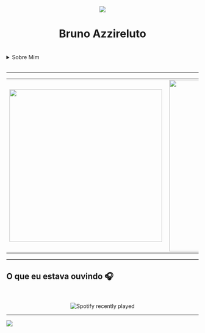 <div align="center">
<img src="https://media0.giphy.com/media/ejyRYttU1toqHjNZOA/giphy.gif?cid=ecf05e47xzcqymp5fxqujbpqcputq2bqzmqns2k2vxg5h95c&rid=giphy.gif&ct=s" > 
<h1 >Bruno Azzireluto</h1>
</div>


<!-- <img width="900px"  height="450px" src="https://media1.giphy.com/media/CdhxVrdRN4YFi/giphy.gif?cid=790b7611db0983688a22bff6b6e58256d5a8c89c2c77f9bc&rid=giphy.gif&ct=g"> -->

<br>

<details>
  <summary>Sobre Mim </summary>
  <div align="center">
    <h1>
     Olá <img src="https://media3.giphy.com/media/KCXSTJhTuAM8g5Qzay/giphy.gif?cid=790b7611dec75bc43ffe45778aebbfb5270659b28f4f8109&rid=giphy.gif&ct=s" width="60px" height="60px">
    </h1>
    <p>
      Eu me chamo Bruno Alves, mas pode me chamar de Bruno Azzireluto ou somente Azzi. Tenho 23 anos e atuo na aréa de desenvolvimento de Web Apps desde 2021.
      Atualmente Trabalho como Desenvolvedor Fullstack Júnior na Maeda-st e Desenvolvedor Fullstack  Mobile com Foco em Flutter e Python na N2Bit.
    </p>
    <p>Futuramente, pretendo escrever no <a src="https://dev.to/brunoazzireluto">Dev.to</a> então não se esqueça de me seguir lá. Se você tiver alguma dúvida ou apenas quiser jogar algo, fique a vontade para me chamar.</p>
    <img width="200px" height="150px"   src="https://media0.giphy.com/media/Y2bjBp6K9ujzOKem68/giphy.gif?cid=ecf05e47rnt3hfn3lh3111e5di9ws7jeyalefhvh5xgh9a6p&rid=giphy.gif&ct=s">
  </div>


---

<h2 align="center"> Conhecimentos</h2>
  <br>
  <details>
    <summary>Linguages</summary>
    <br>
    <div style="display: inline_block">
      <a href="https://www.python.org" action="_blank" style="margin-right: 5px">
        <img src="https://cdn.jsdelivr.net/gh/devicons/devicon/icons/python/python-original-wordmark.svg"  width="75" height="75"/>  
      </a>
      <a href="https://developer.mozilla.org/pt-BR/docs/Web/HTML" action="_blank" style="margin-right: 5px">
        <img  alt="HTML"  width="75" height="75"  src="https://cdn.jsdelivr.net/gh/devicons/devicon/icons/html5/html5-original-wordmark.svg"/> 
      </a>
      <a href="https://developer.mozilla.org/pt-BR/docs/Web/CSS" action="_blank" style="margin-right: 5px">
        <img  alt="CSS"  width="75" height="75"  src="https://cdn.jsdelivr.net/gh/devicons/devicon/icons/css3/css3-original-wordmark.svg"/> 
      </a>
      <a href="https://www.javascript.com" action="_blank" style="margin-right: 5px">
        <img  alt="JS"  width="75" height="75"  src="https://cdn.jsdelivr.net/gh/devicons/devicon/icons/javascript/javascript-original.svg"/> 
      </a>
      <a href="https://docs.microsoft.com/pt-br/cpp/?view=msvc-170" action="_blank" style="margin-right: 5px">
        <img  alt="C++"  width="75" height="75" src="https://cdn.jsdelivr.net/gh/devicons/devicon/icons/cplusplus/cplusplus-original.svg"/> 
      </a>
    </div>
  </details>
  <br>
  <details>
    <summary>Frameworks</summary>
    <div style="display: inline_block">
      <a href="https://flask.palletsprojects.com/en/2.1.x/" action="_blank" style="margin-right: 5px">
        <img  alt="Flask"  width="75" height="75"  src="https://cdn.jsdelivr.net/gh/devicons/devicon/icons/flask/flask-original-wordmark.svg" /> 
      </a>
      <a href="https://www.sqlalchemy.org" action="_blank" style="margin-right: 5px">
        <img  alt="SQLAlchemy"  width="90" height="90"  src="https://cdn.jsdelivr.net/gh/devicons/devicon/icons/sqlalchemy/sqlalchemy-original-wordmark.svg" />
      </a>
      <a href="https://www.arduino.cc" action="_blank" style="margin-right: 5px">
        <img  alt="Arduino"  width="75" height="75"  src="https://cdn.jsdelivr.net/gh/devicons/devicon/icons/arduino/arduino-original-wordmark.svg" />
      </a>
    </div>
  </details>
  <br>
  <details>
    <summary>Ferramentas</summary>
    <div style="display: inline_block">
      <a href="https://www.oracle.com/br/cloud/" action="_blank" style="margin-right: 5px">
        <img src="https://cdn.jsdelivr.net/gh/devicons/devicon/icons/oracle/oracle-original.svg"  width="75" height="75"/>  
      </a>
      <a href="https://www.mysql.com" action="_blank" style="margin-right: 5px">
        <img  alt="MySQL"  width="75" height="75"  src="https://cdn.jsdelivr.net/gh/devicons/devicon/icons/mysql/mysql-original-wordmark.svg" /> 
      </a>
      <a href="https://git-scm.com" action="_blank" style="margin-right: 5px">
        <img  alt="GIT"  width="75" height="75"  src="https://cdn.jsdelivr.net/gh/devicons/devicon/icons/git/git-original-wordmark.svg"/> 
      </a>
    </div>
  </details>
  <br>
  <details>
  <summary>Editores e IDE's</summary>
  <br>
    <div style="display: inline_block">
      <a href="https://code.visualstudio.com" action="_blank" style="margin-right: 5px">
        <img  alt="VS code"  width="75" height="75"  src="https://cdn.jsdelivr.net/gh/devicons/devicon/icons/vscode/vscode-original-wordmark.svg"/> 
      </a>
      <a href="https://www.jetbrains.com/pt-br/pycharm/" action="_blank" style="margin-right: 5px">
        <img  alt="Pycharm"  width="75" height="75"  src="https://cdn.jsdelivr.net/gh/devicons/devicon/icons/pycharm/pycharm-original-wordmark.svg"/> 
      </a>
    </div>
  </details>
  <br>
  <details>
  <summary>Sistema Operacionais</summary>
  <br>
    <div style="display: inline_block">
      <a href="https://www.apple.com/br/macos/monterey/" action="_blank" style="margin-right: 5px">
        <img  alt="MacOS"  width="75" height="75"   src="https://cdn.jsdelivr.net/gh/devicons/devicon/icons/apple/apple-original.svg" />
      </a>
      <a href="https://ubuntu.com" action="_blank" style="margin-right: 5px">
        <img  alt="Ubuntu"  width="75" height="75"  src="https://cdn.jsdelivr.net/gh/devicons/devicon/icons/ubuntu/ubuntu-plain-wordmark.svg" />
      </a>
    </div>
  </details>

<h4 align="center"><img  width="200px" height="150px"   src="https://media4.giphy.com/media/dMLmQfCO7lCA2gX3tw/giphy.gif?cid=790b76119a32c7e1cde9ec2e4419478dd501ee0171e1bfbf&rid=giphy.gif&ct=s"></h4>

---


<h2 align="center">Onde me Encontrar</h2>
<br>
  <div style="display: inline_block">
    <a href="https://www.linkedin.com/in/bruno-alves-de-oliveira-4014a8127/" action="_blank">
    <img align="left" alt="Azzi's Linkedin" style="margin-right: 10px;margin-bottom: 10px" src="https://img.shields.io/badge/-Linkedin-%230A66C2?style=for-the-badge&logo=linkedin&logoColor=white">
    </a>
    <a href="https://www.instagram.com/bruno.azzireluto/" action="_blank">
    <img align="left" alt="Azzi's Instagram" style="margin-right: 10px;margin-bottom: 10px" src="https://img.shields.io/badge/-Instagram-%23E4405F?style=for-the-badge&logo=instagram&logoColor=white">
    </a>
    <a href="https://twitter.com/Azzireluto" action="_blank">
    <img align="left" alt="Azzi's Twitter" style="margin-right: 10px;margin-bottom: 10px" src="https://img.shields.io/badge/-Twitter-%231DA1F2?style=for-the-badge&logo=twitter&logoColor=white">
    </a>
    <a href="https://open.spotify.com/user/12148535604" action="_blank">
    <img align="left" alt="Azzi's Spotify" style="margin-right: 10px;margin-bottom: 10px" src="https://img.shields.io/badge/-Spotify-%231DB954?style=for-the-badge&logo=spotify&logoColor=white">
    </a>
    <a href="https://t.me/Azzireluto" action="_blank">
    <img align="left" alt="Azzi's Telegram" style="margin-right: 10px;margin-bottom: 10px" src="https://img.shields.io/badge/-Telegram-%2326A5E4?style=for-the-badge&logo=telegram&logoColor=white">
    </a>
    <a href="https://discordapp.com/users/457705373722345473" action="_blank">
    <img align="left" alt="Azzi's Discord" style="margin:10px" src="https://img.shields.io/badge/-Discord-%235865F2?style=for-the-badge&logo=discord&logoColor=white">
    </a>
    <a href="https://stackoverflow.com/users/14852405/brunoazzireluto" action="_blank">
    <img align="left" alt="Azzi's StackOverflow" style="margin-right: 10px;margin-bottom: 10px" src="https://img.shields.io/badge/-Stack%20Overflow-%23F58025?style=for-the-badge&logo=stackoverflow&logoColor=white">
    </a>
    <a href="https://steamcommunity.com/id/brunoazzireluto/" action="_blank">
    <img align="left" alt="Azzi's Steam" style="margin-right: 10px;margin-bottom: 10px" src="https://img.shields.io/badge/-Steam-%23000000?style=for-the-badge&logo=steam&logoColor=white">
    </a>
    <a href="https://www.twitch.tv/brunoazzireluto" action="_blank">
    <img align="left" alt="Azzi's Twitch" style="margin-right: 10px;margin-bottom: 10px" src="https://img.shields.io/badge/-Twitch-%239146FF?style=for-the-badge&logo=twitch&logoColor=white">
    </a>
    <a href="https://dev.to/brunoazzireluto" action="_blank">
    <img align="left" alt="Azzi's Dev.to" style="margin-right: 10px;margin-bottom: 10px" src="https://img.shields.io/badge/-Dev.to-%230A0A0A?style=for-the-badge&logo=dev.to&logoColor=white">
    </a>
    <a href="https://www.reddit.com/user/brunoazzireluto" action="_blank">
    <img align="left" alt="Azzi's Reddit" style="margin-right: 10px;margin-bottom: 10px" src="https://img.shields.io/badge/-Reddit-%23FF4500?style=for-the-badge&logo=reddit&logoColor=white">
    </a>
  </div>
<br>
<br>
<br>
<br>
<h4 align="center"><img  width="200px" height="150px"   src="https://media2.giphy.com/media/ensd2k3UXTw2ErdEet/giphy.gif?cid=790b761121444319300dd43c704ff49ba36cfa5af890c69e&rid=giphy.gif&ct=s"></h4>

---

<h2 align="center">Lista de Estudo</h2>

<br>
  <details>
    <summary>Estudando Atualmente</summary>
    <div style="display: inline_block" align="center">
      <a href="https://flutter.dev" action="_blank" style="margin-right: 10px">
        <img  alt="Flutter"  width="75px" height="75px"  src="https://cdn.jsdelivr.net/gh/devicons/devicon/icons/flutter/flutter-original.svg" /> 
      </a>
      <a href="https://dart.dev" action="_blank" style="margin-right: 10px">
        <img  alt="Dart"  width="90px" height="90px" src="https://cdn.jsdelivr.net/gh/devicons/devicon/icons/dart/dart-original-wordmark.svg" />
      </a>
      <a href="https://fastapi.tiangolo.com" action="_blank" style="margin-right: 10px">
        <img  alt="FastAPI"  width="90px" height="90px"  src="https://cdn.jsdelivr.net/gh/devicons/devicon/icons/fastapi/fastapi-original-wordmark.svg" />
      </a>
    </div>
    <br>
    <h4 align="center"><img  width="200px" height="150px" src="https://media1.giphy.com/media/6KKKVerzrhjRrClNKt/giphy.gif?cid=790b761183f6b38142fd36a7661f63deaa45a693a5b6ce38&rid=giphy.gif&ct=s"></h4>
  </details>
  <br>
  <br>
  <details>
    <summary>Próximo Estudos</summary>
    <div style="display: inline_block" align="center">
      <a href="https://www.swift.org" action="_blank" style="margin:10px">
        <img alt="Swift" src="https://cdn.jsdelivr.net/gh/devicons/devicon/icons/swift/swift-original-wordmark.svg"  width="90px" height="90px"/>  
      </a>
      <a href="https://developer.android.com/kotlin" action="_blank" style="margin:10px">
        <img  alt="Kotlin"  width="90px" height="90px"  src="https://cdn.jsdelivr.net/gh/devicons/devicon/icons/kotlin/kotlin-original-wordmark.svg" /> 
      </a>
      <a href="https://www.docker.com" action="_blank" style="margin:10px">
        <img  alt="Docker"  width="90px" height="90px"  src="https://cdn.jsdelivr.net/gh/devicons/devicon/icons/docker/docker-original-wordmark.svg"/> 
      </a>
    </div>
    <br>
    <h4 align="center"><img  width="200px" height="150px" src="https://media4.giphy.com/media/QVyPr4CwtLTG7Kritt/giphy.gif?cid=ecf05e47cfghyq2a9l6vots5azp4s7ucz9gyqet8mkrxn8q5&rid=giphy.gif&ct=s"></h4>
  </details>
  <br>


---
<br>
  <h2 align="center">O que Faço no tempo livre</h2>
  <br>
  <details>
    <summary>Música</summary>
    <ul>
      <li>Alternativo</li>
      <li>Indie</li>
      <li>Jazz</li>
      <li>Swing</li>
      <li>Blues</li>
      <li>Clássica</li>
      <li>Eletro swing</li>
      <li>Folk Metal</li>
      <li>Power Metal</li>
    </ul>
  </details>
  <br>
  <details>
    <summary>Jogos</summary>
    <ul>
      <li>Fallout</li>
      <li>Skyrim</li>
      <li>Subnautica</li>
      <li>Borderlands</li>
      <li>No man's Sky</li>
      <li>Magic</li>
      <li>Board games</li>
      <li>RPG</li>
    </ul>
  </details>
  <br>
  <details>
    <summary>Livros</summary>
    <ul>
      <li>Senhor dos Anéis</li>
      <li>Eragon</li>
      <li>Duna</li>
      <li>Carbono Alterado</li>
      <li>Percy Jackson & os Olimpianos</li>
      <li>Jogos Vorazes</li>
    </ul>
  </details>
  <br>
  <details>
    <summary>Séries e Animes</summary>
    <ul>
      <li>One Piece</li>
      <li>Ore Monogatari</li>
      <li>Blue Exorcist</li>
      <li>SAO</li>
      <li>Doctor Who</li>
      <li>Dark</li>
      <li>Mr. Robot</li>
      <li>The Witcher</li>
    </ul>
  </details>
<br>
</details>
<br>

---


<table>
  <tr>
    <td><img width="400px" align="left" src="https://github-readme-stats.vercel.app/api/top-langs/?username=Brunoazzireluto&hide=html,cmake,css,c&layout=compact&theme=tokyonight" /></td>
    <td><img width="450px" align="left" src="https://github-readme-stats.vercel.app/api?username=Brunoazzireluto&theme=tokyonight"/></td>
  </tr>   
</table> 


---

<h2>O que eu estava ouvindo 🎧</h2>
<br>
<div align="center">

![Spotify recently played](https://spotify-recently-played-readme.vercel.app/api?user=12148535604&width=500)

</div> 

---

![](https://komarev.com/ghpvc/?username=Brunoazzireluto&color=brightgreen&style=flat-square)

